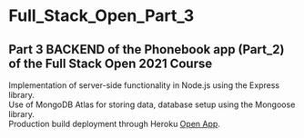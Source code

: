 # Full_Stack_Open_Part_3
## Part 3 BACKEND of the Phonebook app (Part_2) of the Full Stack Open 2021 Course

Implementation of server-side functionality in Node.js using the Express library.  
Use of MongoDB Atlas for storing data, database setup using the Mongoose library.  
Production build deployment through Heroku [Open App](https://protected-everglades-91112.herokuapp.com/).
